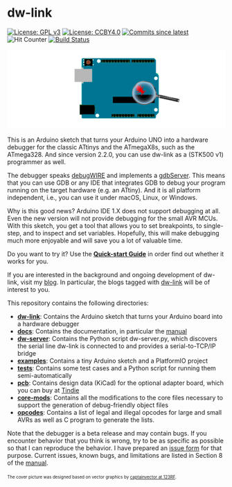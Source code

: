 # dw-link 

[![License: GPL v3](https://img.shields.io/badge/License-GPLv3-blue.svg)](https://www.gnu.org/licenses/gpl-3.0)
[![License: CCBY4.0](https://img.shields.io/badge/License-CCBY4.0-blue.svg)](https://creativecommons.org/licenses/by/4.0/)
[![Commits since latest](https://img.shields.io/github/commits-since/felias-fogg/dw-link/latest?include_prereleases)](https://github.com/felias-fogg/dw-link/commits/master)
![Hit Counter](https://visitor-badge.laobi.icu/badge?page_id=felias-fogg_dw-link)
[![Build Status](https://github.com/felias-fogg/dw-link/workflows/Build/badge.svg)](https://github.com/felias-fogg/dw-link/actions)

![cover](docs/pics/uno-debug2.png)

This is an Arduino sketch that turns your Arduino UNO into a hardware debugger for the classic ATtinys and the ATmegaX8s, such as the ATmega328. And since version 2.2.0, you can use dw-link as a (STK500 v1) programmer as well.

The debugger speaks [debugWIRE](https://en.wikipedia.org/wiki/DebugWIRE) and implements a [gdbServer](https://en.wikipedia.org/wiki/Gdbserver).  This means that you can use GDB or any IDE that integrates GDB to debug your program running on the target hardware (e.g. an ATtiny).  And it is all platform independent, i.e., you can use it under macOS, Linux, or Windows.

Why is this good news? Arduino IDE 1.X does not support debugging at all. Even the new version will not provide debugging for the small AVR MCUs. With this sketch, you get a tool that allows you to set breakpoints, to single-step, and to inspect and set variables. Hopefully, this will make debugging much more enjoyable and will save you a lot of valuable time.

Do you want to try it? Use the [**Quick-start Guide**](docs/quickstart.md) in order find out whether it works for you.

If you are interested in the background and ongoing development of dw-link, visit my [blog](https://arduino-craft-corner.de/). In particular, the blogs tagged with [dw-link](https://arduino-craft-corner.de/index.php/tag/dw-link/) will be of interest to you.

This repository contains the following directories:

* [**dw-link**](dw-link/): Contains the Arduino sketch that turns your Arduino board into a hardware debugger
* [**docs**](docs/): Contains the documentation, in particular the [manual](docs/manual.md)
* [**dw-server**](dw-server/): Contains the Python script dw-server.py, which discovers the serial line dw-link is connected to and provides a serial-to-TCP/IP bridge
* [**examples**](examples/): Contains a tiny Arduino sketch and a PlatformIO project
* [**tests**](tests/): Contains some test cases and a Python script for running them semi-automatically
* [**pcb**](pcb/): Contains design data (KiCad) for the optional adapter board, which you can buy at [Tindie](https://www.tindie.com/products/31798/) 
* [**core-mods**](core-mods/): Contains all the modifications to the core files necessary to support the generation of debug-friendly object files
* [**opcodes**](opcodes): Contains a list of legal and illegal opcodes for large and small AVRs as well as C program to generate the lists.

Note that the debugger is a beta release and may contain bugs. If you encounter behavior that you think is wrong, try to be as specific as possible so that I can reproduce the behavior. I have prepared an [issue form](docs/issue_form.md) for that purpose. Current issues, known bugs, and limitations are listed in Section 8 of the [manual](docs/manual.md). 



<sup><sub>The cover picture was designed based on vector graphics by [captainvector at 123RF](https://de.123rf.com/profile_captainvector).</sub></sup>

